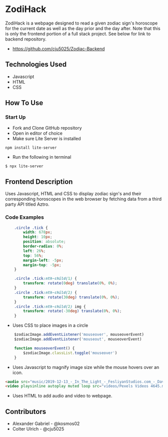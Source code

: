 # ZodiHack

ZodiHack is a webpage designed to read a given zodiac sign's horoscope for the current date as well as the day prior and the day after. Note that this is only the frontend portion of a full stack project. See below for link to backend repository.

* https://github.com/cju5025/Zodiac-Backend

## Technologies Used

* Javascript
* HTML
* CSS

## How To Use

### Start Up

* Fork and Clone GitHub repository
* Open in editor of choice
* Make sure Lite Server is installed 
```
npm install lite-server
```
* Run the following in terminal
```
$ npx lite-server
```
## Frontend Description

Uses Javascript, HTML and CSS to display zodiac sign's and their corresponding horoscopes in the web browser by fetching data from a third party API titled Aztro.


### Code Examples

``` CSS
    .circle .tick {
        width: 678px;
        height: 10px;
        position: absolute;
        border-radius: 0%;
        left: 26%;
        top: 56%;
        margin-left: -5px;
        margin-top: -5px;
    }

    .circle .tick:nth-child(1) {
        transform: rotate(0deg) translate(0%, 0%);
    }
    .circle .tick:nth-child(2) {
        transform: rotate(30deg) translate(0%, 0%);
    }
    .circle .tick:nth-child(2) img {
        transform: rotate(-30deg) translate(0%, 0%);
    }
```
* Uses CSS to place images in a circle

``` Javascript
    $zodiacImage.addEventListener('mouseover', mouseoverEvent)
    $zodiacImage.addEventListener('mouseout', mouseoverEvent)

    function mouseoverEvent() {
        $zodiacImage.classList.toggle('mouseover')
    }
```
* Uses Javascript to magnify image size while the mouse hovers over an icon.

``` HTML
<audio src="music/2019-12-13_-_In_The_Light_-_FesliyanStudios.com_-_David_Renda.mp3" controls loop></audio>
<video playsinline autoplay muted loop src="videos/Pexels Videos 4645.mp4"type="video/mp4"></video>
```
* Uses HTML to add audio and video to webpage.


## Contributors

* Alexander Gabriel - @kosmos02
* Colter Ulrich - @cju5025